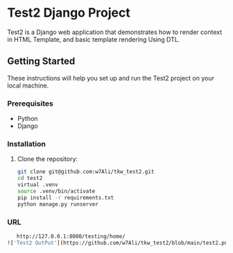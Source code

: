# Test2 Django Project

Test2 is a Django web application that demonstrates how to render context in HTML Template, and basic template rendering Using DTL.

## Getting Started

These instructions will help you set up and run the Test2 project on your local machine.

### Prerequisites

- Python 
- Django

### Installation

1. Clone the repository:

   ```bash
   git clone git@github.com:w7Ali/tkw_test2.git
   cd test2
   virtual .venv
   source .venv/bin/activate
   pip install -r requirements.txt
   python manage.py runserver

### URL
   ```bash
      http://127.0.0.1:8000/testing/home/
!['Test2 OutPut'](https://github.com/w7Ali/tkw_test2/blob/main/test2.png)
